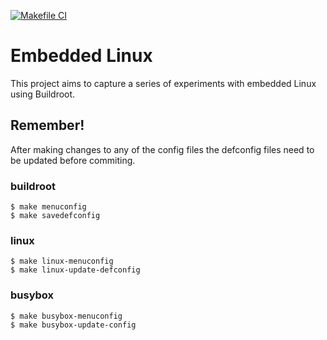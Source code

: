 [![Makefile CI](https://github.com/koisto/EmbeddedLinux/actions/workflows/makefile.yml/badge.svg)](https://github.com/koisto/EmbeddedLinux/actions/workflows/makefile.yml)

# Embedded Linux
This project aims to capture a series of experiments with embedded Linux using Buildroot.

## Remember!

After making changes to any of the config files the defconfig files need to be updated before commiting.

### buildroot

```
$ make menuconfig
$ make savedefconfig
```

### linux

```
$ make linux-menuconfig
$ make linux-update-defconfig
```

### busybox

```
$ make busybox-menuconfig
$ make busybox-update-config
```

 
